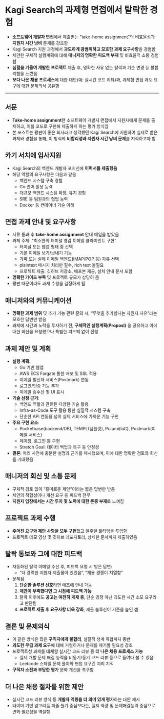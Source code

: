 # Kagi Search의 과제형 면접에서 탈락한 경험


* **소프트웨어 개발자 면접**에서 제출받는 "take-home assignment"의 비효율성과 **지원자 시간 낭비** 문제를 강조함
* Kagi Search 지원 과정에서 **과도하게 광범위하고 모호한 과제 요구사항**을 경험함
* 제안한 구체적 실행계획에 대해 **매니저의 명확한 피드백 부재** 및 비효율적 소통 경험함
* **심혈을 기울여 개발한 프로젝트** 제출 후, 명확한 사유 없는 탈락과 기준 변경 등 불합리함을 느꼈음
* **보다 나은 채용 프로세스**에 대한 대안(예: 실시간 코드 리뷰)과, 과제형 면접 과도 요구에 대한 문제의식 공유함

---

서문
--

* **Take-home assignment**란 소프트웨어 개발자 면접에서 지원자에게 문제를 출제하고, 이를 코드로 구현해 제출하게 하는 평가 방식임
* 본 포스트는 평판이 좋은 회사라고 생각했던 Kagi Search에 지원하여 실제로 받은 과제와 경험을 통해, 이 방식의 **비합리성과 지원자 시간 낭비 문제**를 지적하고자 함

카기 서치에 입사지원
-----------

* Kagi Search의 백엔드 개발자 포지션에 **이력서를 제출했음**
* 해당 역할의 요구사항은 다음과 같음
  + 백엔드 시스템 구축 경험
  + Go 언어 활용 능력
  + 대규모 백엔드 시스템 확장, 유지 경험
  + SRE 등 팀원과의 협업 능력
  + Docker 등 컨테이너 기술 이해

면접 과제 안내 및 요구사항
---------------

* 서류 통과 후 **take-home assignment** 안내 메일을 받았음
* 과제 주제: "최소한의 터미널 영감 이메일 클라이언트 구현"
  + 터미널 또는 웹앱 형태 중 선택
  + 기본 이메일 보기/보내기 기능
  + 가짜 또는 실제 이메일 백엔드(IMAP/POP 등) 자유 선택
  + plaintext 메시지 처리만 필수, rich text 불필요
  + 프로젝트 제출: 깃허브 저장소, 배포본 제공, 설치 안내 문서 포함
* **명확한 가이드 부족** 및 프로젝트 규모가 상당히 큼
* 평판 때문이라도 과제 수행을 결정하게 됨

매니저와의 커뮤니케이션
------------

* **명확한 과제 범위** 및 추가 기능 관련 문의 시, “무엇을 추가할지는 지원자 자유”라는 모호한 답변만 받음
* 과제에 시간과 노력을 투자하기 전, **구체적인 실행계획(Proposl)** 을 공유하고 이에 대한 회신을 요청했으나 특별한 피드백 없이 진행

과제 제안 및 계획
----------

* **실행 계획**:
  + Go 기반 웹앱
  + AWS ECS Fargate 통한 배포 및 SSL 적용
  + 이메일 발신자 서비스(Postmark) 연동
  + 로그인/인증 기능 추가
  + 이메일 송수신 및 UI 표시
* **기술 선정 근거**:
  + 백엔드 역할과 관련된 다양한 기술 활용
  + Infra-as-Code 도구 활용 통한 실질적 시스템 구축
  + 단순한 API 연동을 넘어 실제 서비스에 가까운 기능 구현
* **주요 구현 요소**:
  + Pocketbase(backend/DB), TEMPL(템플릿), Pulumi(IaC), Postmark(이메일 서비스)
  + 페이징, 로그인 등 구현
  + Stretch Goal: 데이터 백업과 복구 등 안정성
* **결론**: 미리 사전에 충분한 설명과 근거를 제시했으며, 이에 대한 명확한 검토와 회신을 기대했음

매니저의 회신 및 소통 문제
---------------

* 구체적 검토 없이 “흥미로운 제안”이라는 짧은 답변만 받음
* 제안의 적합성이나 개선 요구 등 피드백 전무
* **지원자 입장에서는 시간 투자 및 노력에 대한 존중 부재**로 느껴짐

프로젝트 과제 수행
----------

* **주어진 요구와 제안 사항을 모두 구현**했고 일주일 풀타임을 투입함
* 프로젝트 데모 영상 및 깃허브 레포지토리, 상세한 문서까지 제출하였음

탈락 통보와 그에 대한 피드백
----------------

* 자동화된 탈락 이메일 수신 후, 피드백 요청 시 받은 답변:
  + “더 강력한 지원자 제출물이 있었음”, “채용 경쟁이 치열함”
* 문제점
  1. **단순한 솔루션 선호**라면 애초에 안내 가능
  2. **제안이 부족했다면 그 시점에 피드백 가능**
  3. 탈락 이후에도 **공고는 여전히 게재 중**, 단순 경쟁 아닌 과도한 시간 소모 요구라고 판단됨
  4. **프로젝트 제출 후 요구사항 더욱 강화**, 제출 솔루션이 기준을 높인 셈

결론 및 문제의식
---------

* 이 같은 방식은 많은 **구직자에게 불합리**, 실질적 생계 위협까지 동반
* **과도한 무급 과제 요구**에 대해 거절하거나 문제를 제기할 필요성 강조
* 프로젝트성 과제를 대체할 실시간 코드 리뷰 등 **더 나은 채용 프로세스 가능**
  + 실제 개발 문제 해결 능력을 비동기/동기 코드 리뷰 등으로 들여다 볼 수 있음
  + Leetcode 스타일 문제 풀이와 현업 요구간 괴리 지적
* **구직자 소진과 부당한 평가** 문화 개선을 촉구함

더 나은 채용 절차를 위한 제안
-----------------

* 실시간 코드 리뷰 방식 등 **개발자 역량을 더 의미 있게 평가**하는 대안 제시
* 타이머 기반 알고리듬 퍼즐 풀기 중심보다는, 실제 역량 및 문제해결능력 중심으로 변화 필요성을 역설함
